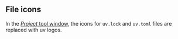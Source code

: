 ## File icons

In the [<i>Project</i> tool window][1], the icons for
`uv.lock` and `uv.toml` files are replaced
with uv logos.


  [1]: https://www.jetbrains.com/help/pycharm/project-tool-window.html
